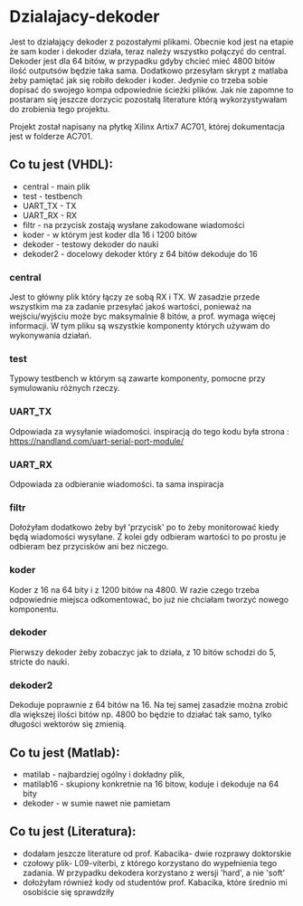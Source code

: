 # Dzialajacy-dekoder

Jest to działający dekoder z pozostałymi plikami. Obecnie kod jest na etapie że sam koder i dekoder działa, teraz należy wszystko połączyć do central.
Dekoder jest dla 64 bitów, w przypadku gdyby chcieć mieć 4800 bitów ilość outputsów będzie taka sama.
Dodatkowo przesyłam skrypt z matlaba żeby pamiętać jak się robiło dekoder i koder. Jedynie co trzeba sobie dopisać do swojego kompa odpowiednie ścieżki plików. 
Jak nie zapomne to postaram się jeszcze dorzycic pozostałą literature którą wykorzystywałam do zrobienia tego projektu. 

Projekt został napisany na płytkę Xilinx Artix7 AC701, której dokumentacja jest w folderze AC701.

## Co tu jest (VHDL):
- central - main plik
- test - testbench 
- UART_TX - TX 
- UART_RX - RX
- filtr - na przycisk zostają wysłane zakodowane wiadomości
- koder - w którym jest koder dla 16 i 1200 bitów
- dekoder - testowy dekoder do nauki  
- dekoder2 - docelowy dekoder który z 64 bitów dekoduje do 16

### central
Jest to główny plik który łączy ze sobą RX i TX. W zasadzie przede wszystkim ma za zadanie przesyłać jakoś wartości, ponieważ na wejściu/wyjściu może byc maksymalnie 8 bitów, a prof. wymaga więcej informacji. W tym pliku są wszystkie komponenty których używam do wykonywania działań. 

### test
Typowy testbench w którym są zawarte komponenty, pomocne przy symulowaniu różnych rzeczy.

### UART_TX
Odpowiada za wysyłanie wiadomości. inspiracją do tego kodu była strona : https://nandland.com/uart-serial-port-module/ 

### UART_RX
Odpowiada za odbieranie wiadomości. ta sama inspiracja

### filtr
Dołożyłam dodatkowo żeby był 'przycisk' po to żeby monitorować kiedy będą wiadomości wysyłane. Z kolei gdy odbieram wartości to po prostu je odbieram bez przycisków ani bez niczego.

### koder
Koder z 16 na 64 bity i z 1200 bitów na 4800. W razie czego trzeba odpowiednie miejsca odkomentować, bo już nie chciałam tworzyć nowego komponentu.

### dekoder
Pierwszy dekoder żeby zobaczyc jak to działa, z 10 bitów schodzi do 5, stricte do nauki.

### dekoder2
Dekoduje poprawnie z 64 bitów na 16. Na tej samej zasadzie można zrobić dla większej ilości bitów np. 4800 bo będzie to działać tak samo, tylko długości wektorów się zmienią.

## Co tu jest (Matlab):
- matilab - najbardziej ogólny i dokładny plik,
- matilab16 - skupiony konkretnie na 16 bitow, koduje i dekoduje na 64 bity
- dekoder - w sumie nawet nie pamietam

## Co tu jest (Literatura):
- dodałam jeszcze literature od prof. Kabacika- dwie rozprawy doktorskie
- czołowy plik- L09-viterbi, z którego korzystano do wypełnienia tego zadania. W przypadku dekodera korzystano z wersji 'hard', a nie 'soft'
- dołożyłam również kody od studentów prof. Kabacika, które średnio mi osobiście się sprawdziły

